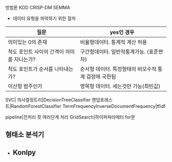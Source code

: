 방법론
KDD 
CRISP-DM 
SEMMA

- 데이터 유형을 파악하기 위한 절차

질문|yes인 경우
---|---
의미있는 0의 존재|비율형데이터. 통계적 계산 허용
척도 포인트 사이의 간격이 의미를 지니는가?|구간형데이터. 일반적통계가능. (표준편차)
척도 포인트가 순서를 나타내는가?|순서형 데이터. 특정형태의 비모수적 통계 검정에 국한됨
이산형 범주인가|명목형 데이터. 세는것만 가능(최빈값)

SVC|
의사결정트리|DecisionTreeClassifier
랜덤포레스트|RandomForestClassifier
TermFrequencyInverseDocumentFrequency|tfidf

pipeline|전처리 핏 여러단계 처리
GridSearch|하이퍼파라메터 for문

## 형태소 분석기
- Konlpy
    - 